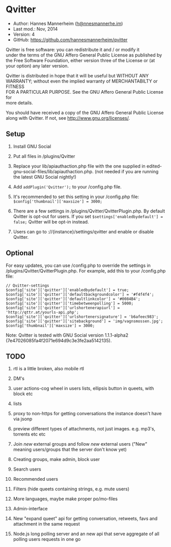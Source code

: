 Qvitter
==========================================

* Author:    Hannes Mannerheim (<h@nnesmannerhe.im>)
* Last mod.: Nov, 2014
* Version:   4
* GitHub:    <https://github.com/hannesmannerheim/qvitter>

Qvitter is free  software:  you can  redistribute it  and / or  modify it  
under the  terms of the GNU Affero General Public License as published by  
the Free Software Foundation,  either version three of the License or (at  
your option) any later version.                                            
                                                                           
Qvitter is distributed  in hope that  it will be  useful but  WITHOUT ANY  
WARRANTY;  without even the implied warranty of MERCHANTABILTY or FITNESS  
FOR A PARTICULAR PURPOSE.  See the  GNU Affero General Public License for  
more details.                                                              
                                                                           
You should have received a copy of the  GNU Affero General Public License  
along with Qvitter. If not, see <http://www.gnu.org/licenses/>.            
                                                                           
Setup
-----

1. Install GNU Social

2. Put all files in /plugins/Qvitter

3. Replace your lib/apiauthaction.php file with the one supplied in 
edited-gnu-social-files/lib/apiauthaction.php. (not needed if you
are running the latest GNU Social nightly!)

4. Add `addPlugin('Qvitter');` to your /config.php file.

5. It's recommended to set this setting in your /config.php file: `$config['thumbnail']['maxsize'] = 3000;`

6. There are a few settings in /plugins/Qvitter/QvitterPlugin.php. By default Qvitter is 
opt-out for users. If you set `$settings['enabledbydefault'] = false;` Qvitter will
be opt-in instead.

7. Users can go to ://{instance}/settings/qvitter and enable or disable Qvitter.

Optional
-----

For easy updates, you can use /config.php to override the settings in /plugins/Qvitter/QvitterPlugin.php.
For example, add this to your /config.php file:

````
// Qvitter-settings
$config['site']['qvitter']['enabledbydefault'] = true;
$config['site']['qvitter']['defaultbackgroundcolor'] = '#f4f4f4';
$config['site']['qvitter']['defaultlinkcolor'] = '#0084B4';
$config['site']['qvitter']['timebetweenpolling'] = 5000;
$config['site']['qvitter']['urlshortenerapiurl'] = 'http://qttr.at/yourls-api.php';	
$config['site']['qvitter']['urlshortenersignature'] = 'b6afeec983';	
$config['site']['qvitter']['sitebackground'] = 'img/vagnsmossen.jpg';
$config['thumbnail']['maxsize'] = 3000;
````

Note: Qvitter is tested with GNU Social version 1.1.1-alpha2 (7e47026085fa4f2071e694d9c3e3fe2aa5142135).


TODO
----

1. rtl is a little broken, also mobile rtl

1. DM's

1. user actions-cog wheel in users lists, ellipsis button in queets, with block etc

1. lists

1. proxy to non-https for getting conversations the instance doesn't have via jsonp

1. preview different types of attachments, not just images. e.g. mp3's, torrents etc etc

1. Join _new_ external groups and follow _new_ external users ("New" meaning users/groups that the server don't know yet) 

1. Creating groups, make admin, block user

1. Search users

1. Recommended users

1. Filters (hide queets containing strings, e.g. mute users)

1. More languages, maybe make proper po/mo-files

1. Admin-interface

1. New "expand queet" api for getting conversation, retweets, favs and attachment in the same request

1. Node.js long polling server and an new api that serve aggregate of all polling users requests in one go

